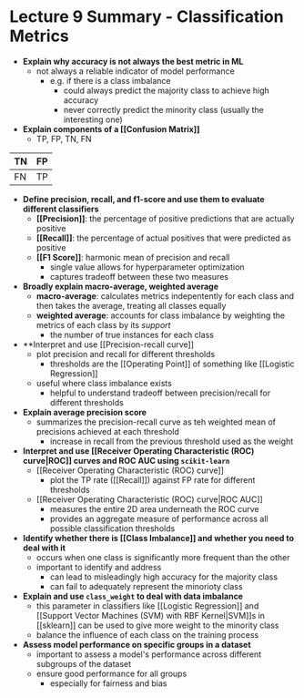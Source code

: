 # Lecture 9 Summary - Classification Metrics
- **Explain why accuracy is not always the best metric in ML**
	- not always a reliable indicator of model performance
		- e.g. if there is a class imbalance
			- could always predict the majority class to achieve high accuracy
			- never correctly predict the minority class (usually the interesting one)
- **Explain components of a [[Confusion Matrix]]**
	- TP, FP, TN, FN

| TN  | FP  |
| --- | --- |
| FN  | TP  |
- **Define precision, recall, and f1-score and use them to evaluate different classifiers**
	- **[[Precision]]**: the percentage of positive predictions that are actually positive
	- **[[Recall]]**: the percentage of actual positives that were predicted as positive
	- **[[F1 Score]]**: harmonic mean of precision and recall
		- single value allows for hyperparameter optimization
		- captures tradeoff between these two measures
- **Broadly explain macro-average, weighted average**
	- **macro-average**: calculates metrics indepentently for each class and then takes the average, treating all classes equally
	- **weighted average**: accounts for class imbalance by weighting the metrics of each class by its *support*
		- the number of true instances for each class
- **Interpret and use [[Precision-recall curve]]
	- plot precision and recall for different thresholds
		- thresholds are the [[Operating Point]] of something like [[Logistic Regression]]
	- useful where class imbalance exists
		- helpful to understand tradeoff between precision/recall for different thresholds
- **Explain average precision score**
	- summarizes the precision-recall curve as teh weighted mean of precisions achieved at each threshold
		- increase in recall from the previous threshold used as the weight
- **Interpret and use [[Receiver Operating Characteristic (ROC) curve|ROC]] curves and ROC AUC using `scikit-learn`**
	- [[Receiver Operating Characteristic (ROC) curve]] 
		- plot the TP rate ([[Recall]]) against FP rate for different thresholds
	- [[Receiver Operating Characteristic (ROC) curve|ROC AUC]]
		- measures the entire 2D area underneath the ROC curve
		- provides an aggregate measure of performance across all possible classification thresholds
- **Identify whether there is [[Class Imbalance]] and whether you need to deal with it**
	- occurs when one class is significantly more frequent than the other
	- important to identify and address
		- can lead to misleadingly high accuracy for the majority class
		- can fail to adequately represent the minorioty class
- **Explain and use `class_weight` to deal with data imbalance**
	- this parameter in classifiers like [[Logistic Regression]] and [[Support Vector Machines (SVM) with RBF Kernel|SVM]]s in [[sklearn]] can be used to give more weight to the minority class
	- balance the influence of each class on the training process
- **Assess model performance on specific groups in a dataset**
	- important to assess a model's performance across different subgroups of the dataset
	- ensure good performance for all groups
		- especially for fairness and bias